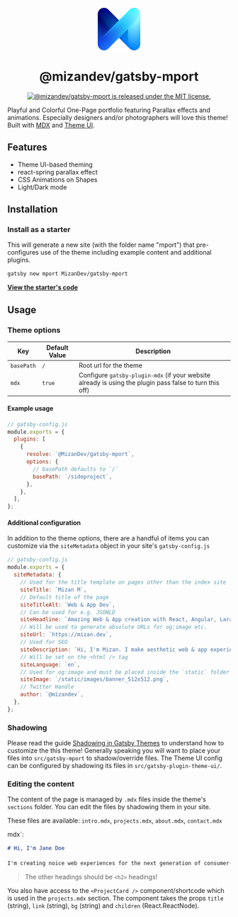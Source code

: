 <p align="center">
  <a href="https://twitter.com/mizandev">
    <img alt="Create with Mizan" src="https://raw.githubusercontent.com/MizanDev/assets/main/images/icons/favicon/favicon-96x96.png" />
  </a>
</p>
<h1 align="center">
  @mizandev/gatsby-mport
</h1>

<p align="center">
  <a href="https://github.com/MizanDev/gatsby-themes/blob/master/LICENSE">
    <img src="https://img.shields.io/badge/license-MIT-blue.svg" alt="@mizandev/gatsby-mport is released under the MIT license." />
  </a>
</p>

Playful and Colorful One-Page portfolio featuring Parallax effects and animations. Especially designers and/or photographers will love this theme! Built with [MDX](https://mdxjs.com/) and [Theme UI](https://theme-ui.com/).

## Features

- Theme UI-based theming
- react-spring parallax effect
- CSS Animations on Shapes
- Light/Dark mode

## Installation

### Install as a starter

This will generate a new site (with the folder name "mport") that pre-configures use of the theme including example content and additional plugins.

```sh
gatsby new mport MizanDev/gatsby-mport
```

[**View the starter's code**](https://github.com/MizanDev/gatsby-mport)

## Usage

### Theme options

| Key        | Default Value | Description                                                                                             |
| ---------- | ------------- | ------------------------------------------------------------------------------------------------------- |
| `basePath` | `/`           | Root url for the theme                                                                                  |
| `mdx`      | `true`        | Configure `gatsby-plugin-mdx` (if your website already is using the plugin pass false to turn this off) |

#### Example usage

```js
// gatsby-config.js
module.exports = {
  plugins: [
    {
      resolve: `@MizanDev/gatsby-mport`,
      options: {
        // basePath defaults to `/`
        basePath: `/sideproject`,
      },
    },
  ],
};
```

#### Additional configuration

In addition to the theme options, there are a handful of items you can customize via the `siteMetadata` object in your site's `gatsby-config.js`

```js
// gatsby-config.js
module.exports = {
  siteMetadata: {
    // Used for the title template on pages other than the index site
    siteTitle: `Mizan M`,
    // Default title of the page
    siteTitleAlt: `Web & App Dev`,
    // Can be used for e.g. JSONLD
    siteHeadline: `Amazing Web & App creation with React, Angular, Laravel or WordPress`,
    // Will be used to generate absolute URLs for og:image etc.
    siteUrl: `https://mizan.dev`,
    // Used for SEO
    siteDescription: `Hi, I'm Mizan. I make aesthetic web & app experience for companies of all sizes`,
    // Will be set on the <html /> tag
    siteLanguage: `en`,
    // Used for og:image and must be placed inside the `static` folder
    siteImage: `/static/images/banner_512x512.png`,
    // Twitter Handle
    author: `@mizandev`,
  },
};
```

### Shadowing

Please read the guide [Shadowing in Gatsby Themes](https://www.gatsbyjs.org/docs/themes/shadowing/) to understand how to customize the this theme! Generally speaking you will want to place your files into `src/gatsby-mport` to shadow/override files. The Theme UI config can be configured by shadowing its files in `src/gatsby-plugin-theme-ui/`.

### Editing the content

The content of the page is managed by `.mdx` files inside the theme's `sections` folder. You can edit the files by shadowing them in your site.

These files are available: `intro.mdx`, `projects.mdx`, `about.mdx`, `contact.mdx`

mdx`:

```md
# Hi, I'm Jane Doe

I'm creating noice web experiences for the next generation of consumer-facing companies
```

> The other headings should be `<h2>` headings!

You also have access to the `<ProjectCard />` component/shortcode which is used in the `projects.mdx` section. The component takes the props `title` (string), `link` (string), `bg` (string) and `children` (React.ReactNode).